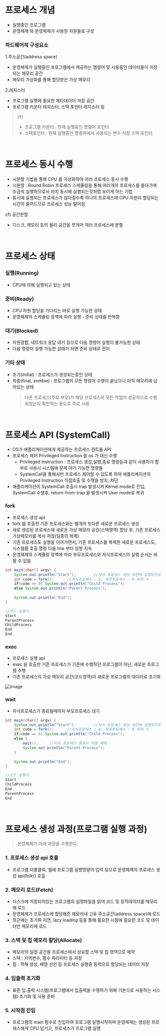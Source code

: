 # 프로세스 개념
* 실행중인 프로그램
* 운영체제 와 운영체제가 사용한 자원들로 구성

### 하드웨어적 구성요소
1.주소공간(address space)
* 운영체제가 실행중인 프로그램에서 제공하는 명령어 및 사용중인 데이터들이 저장되는 메모리 공간
* 메모리 가상화를 통해 할당받은 가상 메모리

2.레지스터
* 프로그램 실행에 필요한 메타데이터 저장 공간
* 프로그램 카운터 레지스터, 스택 포인터 레지스터 등
> cf)
> * 프로그램 카운터 : 현재 실행중인 명령어 포인터
> * 스택포인터 : 현재 실행중인 명렁어에서 사용되는 변수 저장 스택 포인터

<br>

# 프로세스 동시 수행
* 시분할 기법을 통해 CPU 를 가상화하여 어러 프로세스 동시 수행
* 시분할 : Round Robin 프로세스 스케쥴링을 통해 여러개의 프로세스를 돌아가며 조금씩 실행하므로서 마치 동시에 실행되는것처럼 보이게 하는 기법
* 동시에 실행되는 프로세스가 많아질수록 하나의 프로세스에 CPU 자원이 할당되는 시간이 줄어드므로 프로세스 성능 떨어짐

cf) 공간분할
* 디스크, 메모리 등의 물리 공간을 쪼개어 여러 프로세스에 분할

<br>

# 프로세스 상태
### 실행(Running)
* CPU에 의해 실행되고 있는 상태

### 준비(Ready)
* CPU 자원 할당을 기다리는 바로 실행 가능한 상태
* 운영체제의 스케쥴링 정책에 따라 실행 - 준비 상태를 반복함

### 대기(Blocked)
* 자원경합, 네트워크 응답 대기 등으로 다음 명령어 실행이 불가능한 상태
* 다음 명령어 실행 가능한 상태가 되면 준비 상태로 전이

### 기타 상태
* 초기(initial) : 프로세스가 생성되는중인 상태
* 최종(final, zombie) : 프로그램의 모든 명렁어 수행이 끝났으나 아직 메모리에 남아있는 상태
   > 다른 프로세스(주로 부모)가 해당 프로세스의 모든 작업이 성공적으로 수행되었는지 확인하는 용도로 주로 사용
 
<br>
   
# 프로세스 API (SystemCall)
* OS가 애플리케이션에게 제공하는 프로세스 컨트롤 API
* 프로세스 제어 Privileged Instruction 을 os 가 대신 수행
	* Privileged Instruction : 프로세스 생성,실행,종료 명령등과 같이 사용자가 함부로 사용시 시스템에 문제 야기 가능한 명령들
	* SystemCall을 통해서만 프로세스 제어할 수 있도록 하여 애플리케이션의 Privileged Instruction 직접호출 및 수행을 방지, 차단
* 애플리케이션이 SystemCall 호출시 trap 발생시켜 Kernel mode로 진입, SystemCall 수행후, return-from-trap 을 발생시켜 User mode로 복귀

### fork
* 프로세스 생성 api
* fork 를 호출한 기존 프로세스와는 별개의 또다른 새로운 프로세스 생성
* 새로 생성된 프로세스에 새로운 가상 메모리 공간(스택영역) 할당 후, 기존 프로세스 가상메모리를 복사 저장(일종의 복제)
* 기존 프로세스도 실행을 이어가면서, 기존 프로세스를 복제한 새로운 프로세스도, 시스템콜 호출 명령 다음 line 부터 실행 지속 
* 운영체제의 스케쥴링 정책에 따라 부모프로세스와 자식프로세스의 실행 순서는 바뀔 수 있음

```java
int main(char[] argv) {
	System.out.println("Start");		//자식 프로세스 생성 이전에 실행되므로 부모프로세스만 출력
	int code = fork();		//자식프로세스 : 0, 부모프로세스 : 0 외의 수
	if(code == 0) System.out.println("Child Process");
	else System.out.println("Parent Process");
	
	System.out.println("End");
}

//코드 실행시
Start
ParentProcess
ChildProcess
End
End
```

### exec
* 프로세스 실행 api
* exec 을 호출한 기존 프로세스가 기존에 수행하던 프로그램이 아닌, 새로운 프로그램 수행
* 기존 프로세스의 가상 메모리 공간(코드영역)이 새로운 프로그램의 데이터로 초기화

![image](https://user-images.githubusercontent.com/48702893/139853725-5f039639-5c6a-4197-acd6-255191c858df.png)


### wait
* 자식프로세스가 종료될때까지 부모프로세스 대기
```java
int main(char[] argv) {
	System.out.println("Start");		//자식 프로세스 생성 이전에 실행되므로 부모프로세스만 출력
	int code = fork();		//자식프로세스 : 0, 부모프로세스 : 0 외의 수
	if(code == 0) System.out.println("Child Process");
	else {
		wait();		//자식 프로세스 종료시 자동 해제
		System.out.println("Parent Process");
	}
	
	System.out.println("End");
}

//코드 실행시
Start
ChildProcess
End
ParentProcess
End
```

<br>

# 프로세스 생성 과정(프로그램 실행 과정)
> 운영체제가 아래 과정을 수행한다.
### 1. 프로세스 생성 api 호출
* 프로그램 더블클릭, 쉘에 프로그램 실행명령어 입력 등으로 운영체제의 프로세스 생성 api(folk() 호출

### 2. 메모리 로드(Fetch)
* 디스크에 저장되어있는 프로그램의 실행파일을 읽어 코드 및 정적데이터를 메모리에 로드
* 운영체제가 프로세스에 할당해준 메모리내 고유 주소공간(address space)에 로드
* 최근에는 초기화 지연, lazy loading 등을 통해 필요한 시점에 필요한 코드 및 데이터만 메모리에 로드

### 3. 스택 및 힙 메모리 할당(Allocate)
* 메모리의 일정 공간을 프로세스에서 상요할 스택 및 힙 영역으로 예약
* 스택 : 지역변수, 함수 파라미터 등 저장
* 힙 : 객체 생성, 배열 선언 등 프로세스 실행중 동적으로 할당되는 데이터 저장

### 4. 입출력 초기화
* 표준 입.출력 시스템(프로그램에서 입출력을 수행하기 위해 기본으로 사용하는 시스템) 초기화 및 사용 준비

### 5. 시작점 진입
* 프로그램의 main 함수로 진입하여 프로그램 실행시작하며 운영체제는 생성된 프로세스에게 CPU 넘기고, 프로세스가 프로그램 실행
